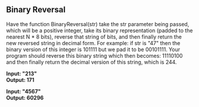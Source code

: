 ## Binary Reversal

Have the function BinaryReversal(str) take the str parameter being passed, which will be a positive integer, take its binary representation (padded to the nearest N * 8 bits), reverse that string of bits, and then finally return the new reversed string in decimal form. For example: if str is "47" then the binary version of this integer is 101111 but we pad it to be 00101111. Your program should reverse this binary string which then becomes: 11110100 and then finally return the decimal version of this string, which is 244.<br/>

**Input: "213"**<br/>
**Output: 171**
 
**Input: "4567"**<br/>
**Output: 60296**

